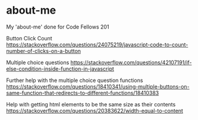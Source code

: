 # about-me
My 'about-me' done for Code Fellows 201

Button Click Count
https://stackoverflow.com/questions/24075219/javascript-code-to-count-number-of-clicks-on-a-button

Multiple choice questions
https://stackoverflow.com/questions/42107191/if-else-condition-inside-function-in-javascript

Further help with the multiple choice question functions
https://stackoverflow.com/questions/18410341/using-multiple-buttons-on-same-function-that-redirects-to-different-functions/18410383

Help with getting html elements to be the same size as their contents
https://stackoverflow.com/questions/20383622/width-equal-to-content